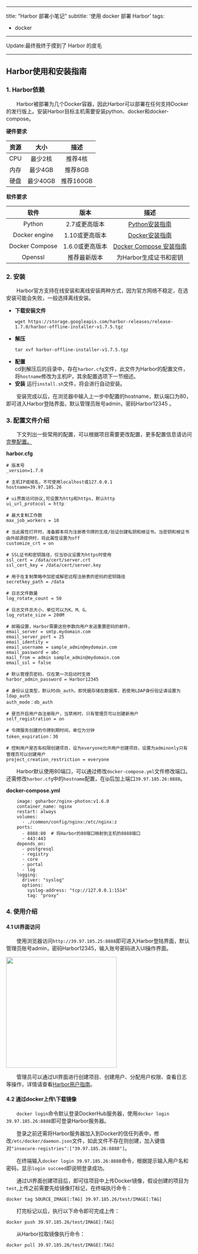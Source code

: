 
---
title: "Harbor 部署小笔记"
subtitle: '使用 docker 部署 Harbor'
tags:
  - docker
---

Update:最终我终于摸到了 Harbor 的皮毛

---

## Harbor使用和安装指南
### 1. Harbor依赖
&emsp;&emsp;Harbor被部署为几个Docker容器，因此Harbor可以部署在任何支持Docker的发行版上。安装Harbor目标主机需要安装python、docker和docker-compose。

**硬件要求**

|资源|大小|描述|
|:---:|:---:|:---:|
|CPU|最少2核|推荐4核|
|内存|最少4GB|推荐8GB|
|硬盘|最少40GB|推荐160GB|

**软件要求**

|软件|版本|描述|
|:---:|:---:|:---:|
|Python|2.7或更高版本|[Python安装指南](https://www.centos.bz/2018/01/在centos上安装python3的三种方法/)
|Docker engine|1.10或更高版本|[Docker安装指南](https://docs.docker.com/install/linux/docker-ce/centos/)|
|Docker Compose|1.6.0或更高版本|[Docker Compose 安装指南](https://docs.docker.com/compose/install/)|
|Openssl|推荐最新版本|为Harbor生成证书和密钥|

### 2. 安装
&emsp;&emsp;Harbor官方支持在线安装和离线安装两种方式，因为官方网络不稳定，在选安装可能会失败，一般选择离线安装。

- **下载安装文件** <br>
    ```
    wget https://storage.googleapis.com/harbor-releases/release-1.7.0/harbor-offline-installer-v1.7.5.tgz
    ```
- **解压** <br>
    ```
    tar xvf harbor-offline-installer-v1.7.5.tgz
    ```
- **配置** <br>
cd到解压后的目录中，存在```harbor.cfg```文件，此文件为Harbor的配置文件，将```hostname```修改为主机IP，其余配置选项下一节细述。
- **安装**
    运行```install.sh```文件，将会进行自动安装。<br>

&emsp;&emsp;安装完成以后，在浏览器中输入上一步中配置的hostname，默认端口为80，即可进入Harbor登陆界面，默认管理员账号admin，密码Harbor12345 。

### 3. 配置文件介绍

&emsp;&emsp;下文列出一些常用的配置，可以根据项目需要更改配置，更多配置信息请访问[完整配置。](https://github.com/goharbor/harbor/blob/master/docs/installation_guide.md)

**harbor.cfg**

```
# 版本号
_version=1.7.0

# 主机IP或域名，不可使用localhost或127.0.0.1
hostname=39.97.185.26

# ui界面访问协议,可设置为http和https，默认http
ui_url_protocol = http

# 最大复制工作数
max_job_workers = 10

# 当此属性打开时，准备脚本将为注册表令牌的生成/验证创建私钥和根证书。当密钥和根证书由外部源提供时，将此属性设置为off
customize_crt = on

# SSL证书和密钥路径，仅当协议设置为https时使用
ssl_cert = /data/cert/server.crt
ssl_cert_key = /data/cert/server.key

# 用于在复制策略中加密或解密远程注册表的密码的密钥路径
secretkey_path = /data

# 日志文件数量
log_rotate_count = 50

# 日志文件总大小，单位可以为K、M、G、
log_rotate_size = 200M

# 邮箱设置，Harbor需要这些参数向用户发送重置密码的邮件，
email_server = smtp.mydomain.com
email_server_port = 25
email_identity =
email_username = sample_admin@mydomain.com
email_password = abc
mail_from = admin sample_admin@mydomain.com
email_ssl = false

# 默认管理员密码，仅在第一次启动时生效
harbor_admin_password = Harbor12345

# 身份认证类型，默认时db_auth，即凭据存储在数据库，若使用LDAP身份验证请设置为ldap_auth
auth_mode：db_auth

# 是否开启用户自注册账户，当禁用时，只有管理员可以创建新用户
self_registration = on

# 令牌服务创建的令牌到期时间，单位为分钟
token_expiration：30

# 控制用户是否有权限创建项目，设为everyone允许用户创建项目，设置为adminonly只有管理员可以创建用户
project_creation_restriction = everyone

```

&emsp;&emsp;Harbor默认使用80端口，可以通过修改```docker-compose.yml```文件修改端口。还需修改```harbor.cfg```中的```hostname```配置，在ip后加上端口```39.97.185.26:8888```。

**docker-compose.yml**

```proxy:
    image: goharbor/nginx-photon:v1.6.0
    container_name: nginx
    restart: always
    volumes:
      - ./common/config/nginx:/etc/nginx:z
    ports:
      - 8888:80  # 将Harbor的80端口映射到主机的8888端口
      - 443:443
    depends_on:
      - postgresql
      - registry
      - core
      - portal
      - log
    logging:
      driver: "syslog"
      options:
        syslog-address: "tcp://127.0.0.1:1514"
        tag: "proxy"
```

### 4. 使用介绍

#### 4.1 UI界面访问
&emsp;&emsp;使用浏览器访问```http://39.97.185.25:8888```即可进入Harbor登陆界面，默认管理员账号admin，密码Harbor12345，输入账号密码进入UI操作界面。

<img src="https://github.com/goharbor/harbor/blob/master/docs/img/log_search_advanced.png?raw=true" height="300">

&emsp;&emsp;管理员可以通过UI界面进行创建项目、创建用户、分配用户权限、查看日志等操作，详情请查看[Harbor用户指南](https://github.com/goharbor/harbor/blob/master/docs/user_guide.md)。

#### 4.2 通过docker上传\下载镜像

&emsp;&emsp;```docker login```命令默认登录DockerHub服务器，使用```docker login 39.97.185.26:8888```即可登录Harbor服务器。

&emsp;&emsp;登录之前还需将Harbor服务器加入到Docker的信任列表中，修改```/etc/docker/daemon.json```文件，如此文件不存在则创建，加入键值对```"insecure-registries":["39.97.185.26:8888"]```。

&emsp;&emsp;在终端输入```docker login 39.97.185.26:8888```命令，根据提示输入用户名和密码，显示```login succeed```即说明登录成功。

&emsp;&emsp;通过UI界面创建项目后，即可往项目中上传Docker镜像，假设创建的项目为```test```,上传之前需要先给镜像打标记，在终端执行命令：

```docker tag SOURCE_IMAGE[:TAG] 39.97.185.26/test/IMAGE[:TAG]```

&emsp;&emsp;打完标记以后，执行以下命令即可完成上传：

```docker push 39.97.185.26/test/IMAGE[:TAG]```

&emsp;&emsp;从Harbor拉取镜像执行命令：

```docker pull 39.97.185.26/test/IMAGE[:TAG]```
<br>
